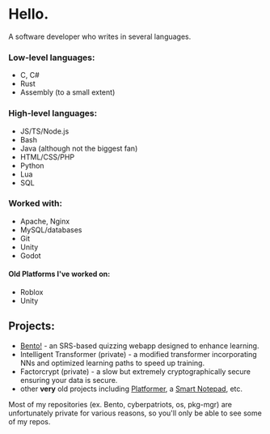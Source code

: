 # Hello.
A software developer who writes in several languages.

### Low-level languages:
- C, C#
- Rust
- Assembly (to a small extent)
### High-level languages:
- JS/TS/Node.js
- Bash
- Java (although not the biggest fan)
- HTML/CSS/PHP
- Python
- Lua
- SQL
### Worked with:
- Apache, Nginx
- MySQL/databases
- Git
- Unity
- Godot

#### Old Platforms I've worked on:
- Roblox
- Unity

## Projects:
- [Bento!](https://bento-app.uk) - an SRS-based quizzing webapp designed to enhance learning.
- Intelligent Transformer (private) - a modified transformer incorporating NNs and optimized learning paths to speed up training.
- Factorcrypt (private) - a slow but extremely cryptographically secure ensuring your data is secure.
- other **very** old projects including [Platformer](https://gameworld15.epizy.com/theplatformer.html), a [Smart Notepad](https://www.gameworld15.epizy.com/notepad.html), etc.

Most of my repositories (ex. Bento, cyberpatriots, os, pkg-mgr) are unfortunately private for various reasons, so you'll only be able to see some of my repos.
